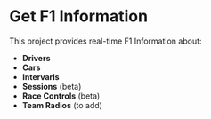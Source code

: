 
# Get F1 Information

This project provides real-time F1 Information about:

- **Drivers**
- **Cars** 
- **Intervarls** 
- **Sessions** (beta)
- **Race Controls** (beta)
- **Team Radios** (to add)
